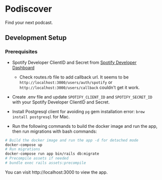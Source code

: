 # Podiscover

Find your next podcast.

## Development Setup

### Prerequisites

- Spotify Developer ClientID and Secret from [Spotify Developer Dashboard](https://developer.spotify.com/dashboard/) 
    - Check routes.rb file to add callback url. It seems to be `http://localhost:3000/users/auth/spotify` or `http://localhost:3000/users/callback` couldn't get it work.

- Create .env file and update `SPOTIFY_CLIENT_ID` and `SPOTIFY_SECRET_ID` with your Spotify Developer ClientID and Secret.

- Install Postgresql client for avoiding `pg` gem installation error: `brew install postgresql` for Mac.

- Run the following commands to build the docker image and run the app, then run migrations with bash commands:

```bash
# Build the docker image and run the app -d for detached mode
docker-compose up
# Run migrations
docker-compose run app bin/rails db:migrate
# Precompile assets if needed
# bundle exec rails assets:precompile
```

You can visit http://localhost:3000 to view the app.




